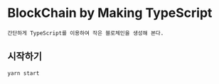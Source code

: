 # BlockChain by Making TypeScript

```
간단하게 TypeScript를 이용하여 작은 블로체인을 생성해 본다.
```

## 시작하기
```
yarn start
```
